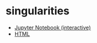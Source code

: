 # singularities

- [Jupyter Notebook (interactive)](https://github.com/easai/singularities/blob/main/singularities.ipynb)
- [HTML](https://easai.github.io/singularities/singularities.html)
